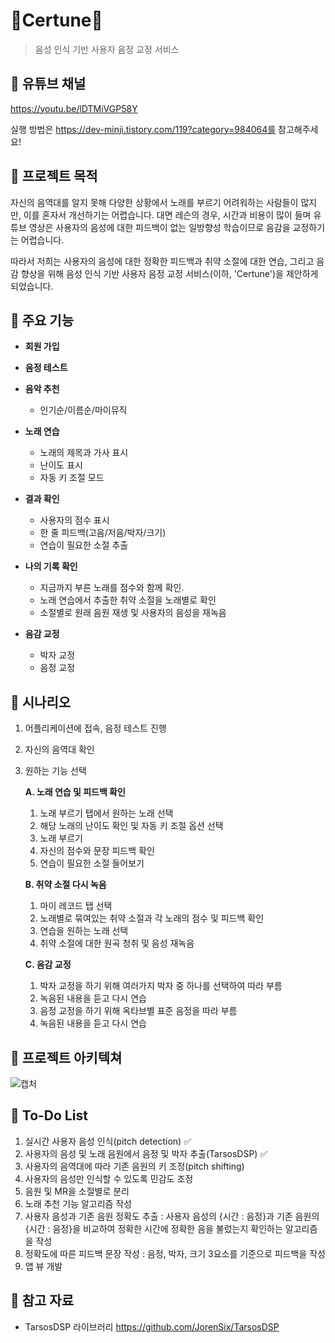 # **🎯Certune🎵**

> 음성 인식 기반 사용자 음정 교정 서비스


## 🎵 유튜브 채널

https://youtu.be/lDTMiVGP58Y

실행 방법은 https://dev-minji.tistory.com/119?category=984064를 참고해주세요!


## 🎵 프로젝트 목적

자신의 음역대를 알지 못해 다양한 상황에서 노래를 부르기 어려워하는 사람들이 많지만, 이를 혼자서 개선하기는 어렵습니다. 대면 레슨의 경우, 시간과 비용이 많이 들며 유튜브 영상은 사용자의 음성에 대한 피드백이 없는 일방향성 학습이므로 음감을 교정하기는 어렵습니다.

따라서 저희는 사용자의 음성에 대한 정확한 피드백과 취약 소절에 대한 연습, 그리고 음감 향상을 위해 음성 인식 기반 사용자 음정 교정 서비스(이하, 'Certune')을 제안하게 되었습니다.  



## 🎵 주요 기능

- **회원 가입**

- **음정 테스트** 

- **음악 추천**
  - 인기순/이름순/마이뮤직

- **노래 연습**

  - 노래의 제목과 가사 표시
  - 난이도 표시
  - 자동 키 조절 모드

- **결과 확인**

  - 사용자의 점수 표시
  - 한 줄 피드백(고음/저음/박자/크기)
  - 연습이 필요한 소절 추출

- **나의 기록 확인**

  - 지금까지 부른 노래를 점수와 함께 확인.
  - 노래 연습에서 추출한 취약 소절을 노래별로 확인
  - 소절별로 원래 음원 재생 및 사용자의 음성을 재녹음

- **음감 교정**

  - 박자 교정
  - 음정 교정



## 🎵 시나리오

1. 어플리케이션에 접속, 음정 테스트 진행

2. 자신의 음역대 확인

3. 원하는 기능 선택

   **A. 노래 연습 및 피드백 확인**

   1. 노래 부르기 탭에서 원하는 노래 선택
   2. 해당 노래의 난이도 확인 및 자동 키 조절 옵션 선택
   3. 노래 부르기
   4. 자신의 점수와 문장 피드백 확인
   5. 연습이 필요한 소절 들어보기

   **B. 취약 소절 다시 녹음**

   1. 마이 레코드 탭 선택
   2. 노래별로 묶여있는 취약 소절과 각 노래의 점수 및 피드백 확인
   3. 연습을 원하는 노래 선택
   4. 취약 소절에 대한 원곡 청취 및 음성 재녹음

   **C. 음감 교정**

   1. 박자 교정을 하기 위해 여러가지 박자 중 하나를 선택하여 따라 부름
   2. 녹음된 내용을 듣고 다시 연습
   3. 음정 교정을 하기 위해 옥타브별 표준 음정을 따라 부름
   4. 녹음된 내용을 듣고 다시 연습



## 🎵 프로젝트 아키텍쳐
![캡처](https://user-images.githubusercontent.com/68282057/145345603-247450f4-86eb-4e8b-8c61-7f51b67e195c.PNG)



## 🎵 To-Do List

1. 실시간 사용자 음성 인식(pitch detection) ✅
2. 사용자의 음성 및 노래 음원에서 음정 및 박자 추출(TarsosDSP) ✅
3. 사용자의 음역대에 따라 기존 음원의 키 조정(pitch shifting)
4. 사용자의 음성만 인식할 수 있도록 민감도 조정
5. 음원 및 MR을 소절별로 분리
6. 노래 추천 기능 알고리즘 작성
7. 사용자 음성과 기존 음원 정확도 추출 : 사용자 음성의 {시간 : 음정}과 기존 음원의 {시간 : 음정}을 비교하여 정확한 시간에 정확한 음을 불렀는지 확인하는 알고리즘을 작성
8. 정확도에 따른 피드백 문장 작성 : 음정, 박자, 크기 3요소를 기준으로 피드백을 작성
9. 앱 뷰 개발



## 🎵 참고 자료

- TarsosDSP 라이브러리
    https://github.com/JorenSix/TarsosDSP
